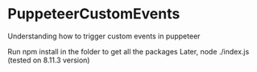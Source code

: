 # PuppeteerCustomEvents
Understanding how to trigger custom events in puppeteer

Run npm install in the folder to get all the packages
Later, node ./index.js (tested on 8.11.3 version)

